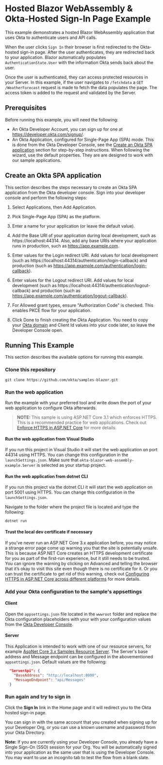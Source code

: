 # Hosted Blazor WebAssembly & Okta-Hosted Sign-In Page Example

This example demonstrates a hosted Blazor WebAssembly application that uses Okta to authenticate users and API calls.

When the user clicks `Sign In` their browser is first redirected to the Okta-hosted sign-in page. After the user authenticates, they are redirected back to your application. Blazor automatically populates `AuthenticationState.User` with the information Okta sends back about the user. 

Once the user is authenticated, they can access protected resources in your Server. In this example, if the user navigates to `/fetchdata` a `GET /WeatherForecast` request is made to fetch the data populates the page. The access token is added to the request and validated by the Server. 


## Prerequisites

Before running this example, you will need the following:

* An Okta Developer Account, you can sign up for one at https://developer.okta.com/signup/.
* An Okta Application, configured for Single-Page App (SPA) mode. This is done from the Okta Developer Console, see the [Create an Okta SPA application](#create-an-okta-spa-application) section for step-by-step instructions. When following the wizard, use the default properties. They are are designed to work with our sample applications.

## Create an Okta SPA application

This section describes the steps necessary to create an Okta SPA application from the Okta developer console. Sign into your developer console and perform the following steps:

1. Select Applications, then Add Application. 

1. Pick Single-Page App (SPA) as the platform. 

1. Enter a name for your application (or leave the default value).

1. Add the Base URI of your application during local development, such as https://localhost:44314. Also, add any base URIs where your application runs in production, such as https://app.example.com.

1. Enter values for the Login redirect URI. Add values for local development (such as https://localhost:44314/authentication/login-callback) and production (such as https://app.example.com/authentication/login-callback).

1. Enter values for the Logout redirect URI. Add values for local development (such as https://localhost:44314/authentication/logout-callback) and production (such as https://app.example.com/authentication/logout-callback).

1. For Allowed grant types, ensure "Authorization Code" is checked. This enables PKCE flow for your application.

1. Click Done to finish creating the Okta Application. You need to copy your [Okta domain](https://developer.okta.com/docs/guides/find-your-domain/findorg/) and Client Id values into your code later, so leave the Developer Console open.

## Running This Example

This section describes the available options for running this example.

### Clone this repository

```git clone https://github.com/okta/samples-blazor.git```

### Run the web application

Run the example with your preferred tool and write down the port of your web application to configure Okta afterwards.

> **NOTE:** This sample is using ASP.NET Core 3.1 which enforces HTTPS. This is a recommended practice for web applications. Check out [Enforce HTTPS in ASP.NET Core] for more details.

#### Run the web application from Visual Studio

If you run this project in Visual Studio it will start the web application on port 44314 using HTTPS. You can change this configuration in the `launchSettings.json`. Make sure that `okta-blazor-web-assembly-example.Server` is selected as your startup project.

#### Run the web application from dotnet CLI

If you run this project via the dotnet CLI it will start the web application on port 5001 using HTTPS. You can change this configuration in the `launchSettings.json`. 

Navigate to the folder where the project file is located and type the following:

```dotnet run```

#### Trust the local dev certificate if necessary

If you’ve never run an ASP.NET Core 3.x application before, you may notice a strange error page come up warning you that the site is potentially unsafe.
This is because ASP.NET Core creates an HTTPS development certificate for you as part of the first-run experience, but it still needs to be trusted. You can ignore the warning by clicking on Advanced and telling the browser that it’s okay to visit this site even though there is no certificate for it. Or you can trust the certificate to get rid of this warning, check out [Configuring HTTPS in ASP.NET Core across different platforms] for more details.

### Add your Okta configuration to the sample's appsettings

#### Client

Open the `appsettings.json` file located in the `wwwroot` folder and replace the Okta configuration placeholders with your with your configuration values from the [Okta Developer Console].

#### Server

This Application is intended to work with one of our resource servers, for example [AspNet Core 3.x Samples Resource Server](https://github.com/okta/samples-aspnetcore/tree/master/samples-aspnetcore-3x/resource-server).
The Server's base address and Message endpoint can be configured in the abovementioned `appsettings.json`. Default values are the following:
```json 
  "ServerApi": {
    "BaseAddress": "http://localhost:8000",
    "MessageEndpoint": "api/Messages"
  }
```

### Run again and try to sign in

Click the **Sign In** link in the Home page and it will redirect you to the Okta hosted sign-in page.

You can sign in with the same account that you created when signing up for your Developer Org, or you can use a known username and password from your Okta Directory.

**Note:** If you are currently using your Developer Console, you already have a Single Sign-On (SSO) session for your Org.  You will be automatically signed into your application as the same user that is using the Developer Console.  You may want to use an incognito tab to test the flow from a blank slate.

[Okta ASP.NET Core SDK]: https://github.com/okta/okta-aspnet
[OIDC Web Application Setup Instructions]: https://developer.okta.com/authentication-guide/implementing-authentication/auth-code#1-setting-up-your-application
[Enforce HTTPS in ASP.NET Core]: https://docs.microsoft.com/en-us/aspnet/core/security/enforcing-ssl?view=aspnetcore-2.2&tabs=visual-studio
[Configuring HTTPS in ASP.NET Core across different platforms]:https://devblogs.microsoft.com/aspnet/configuring-https-in-asp-net-core-across-different-platforms/
[Okta Developer Console]: https://login.okta.com